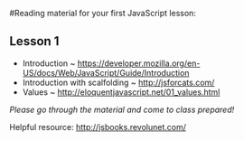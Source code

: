 #Reading material for your first JavaScript lesson:

## Lesson 1

- Introduction ~ https://developer.mozilla.org/en-US/docs/Web/JavaScript/Guide/Introduction
- Introduction with scalfolding ~ http://jsforcats.com/
- Values ~ http://eloquentjavascript.net/01_values.html

_Please go through the material and come to class prepared!_

Helpful resource: http://jsbooks.revolunet.com/